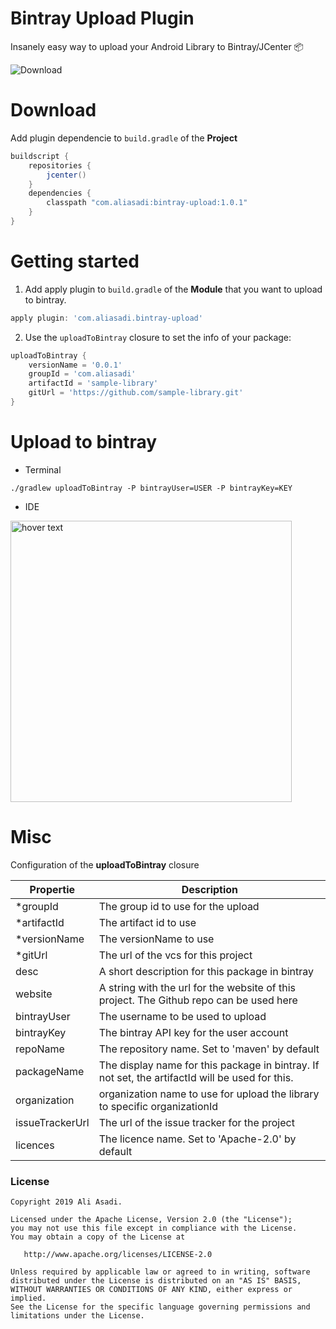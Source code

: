 # Bintray Upload Plugin
Insanely easy way to upload your Android Library to Bintray/JCenter 📦

![Download](https://api.bintray.com/packages/aliassadi/maven/bintray-upload/images/download.svg)

# Download

 Add plugin dependencie to `build.gradle` of the **Project**
```gradle
buildscript {
    repositories {
        jcenter()
    }
    dependencies {
        classpath "com.aliasadi:bintray-upload:1.0.1"
    }
}
```

# Getting started

1. Add apply plugin to `build.gradle` of the **Module** that you want to upload to bintray.

```gradle
apply plugin: 'com.aliasadi.bintray-upload'
```
2. Use the `uploadToBintray` closure to set the info of your package:

```gradle
uploadToBintray {
    versionName = '0.0.1'
    groupId = 'com.aliasadi'
    artifactId = 'sample-library'
    gitUrl = 'https://github.com/sample-library.git'
}
```

# Upload to bintray
* Terminal
```
./gradlew uploadToBintray -P bintrayUser=USER -P bintrayKey=KEY 
```

* IDE
<p>
  <img src="https://i.ibb.co/pwpx0Tj/Screen-Shot-2019-09-10-at-13-40-49.png" width="450" title="hover text">
</p>

# Misc
Configuration of the **uploadToBintray** closure

| Propertie | Description |
| --- | --- |
| *groupId | The group id to use for the upload |
| *artifactId | The artifact id to use |
| *versionName | The versionName to use |
| *gitUrl | The url of the vcs for this project |
| desc | A short description for this package in bintray |
| website | A string with the url for the website of this project. The Github repo can be used here |
| bintrayUser | The username to be used to upload |
| bintrayKey | The bintray API key for the user account |
| repoName | The repository name. Set to 'maven' by default |
| packageName | The display name for this package in bintray. If not set, the artifactId will be used for this. |
| organization | organization name to use for upload the library to specific organizationId |
| issueTrackerUrl | The url of the issue tracker for the project |
| licences | The licence name. Set to 'Apache-2.0' by default |


### License

```
Copyright 2019 Ali Asadi.

Licensed under the Apache License, Version 2.0 (the "License");
you may not use this file except in compliance with the License.
You may obtain a copy of the License at

   http://www.apache.org/licenses/LICENSE-2.0

Unless required by applicable law or agreed to in writing, software
distributed under the License is distributed on an "AS IS" BASIS,
WITHOUT WARRANTIES OR CONDITIONS OF ANY KIND, either express or implied.
See the License for the specific language governing permissions and
limitations under the License.
```

